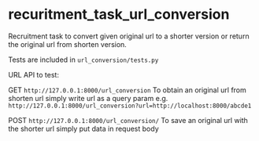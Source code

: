 # recuritment_task_url_conversion

Recruitment task to convert given original url to a shorter version or return the original url from shorten version.

Tests are included in `url_conversion/tests.py`

URL API to test:

GET `http://127.0.0.1:8000/url_conversion`
To obtain an original url from shorten url simply write url as a query param e.g.
`http://127.0.0.1:8000/url_conversion?url=http://localhost:8000/abcde1`

POST `http://127.0.0.1:8000/url_conversion/`
To save an original url with the shorter url simply put data in request body
